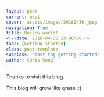 ```yaml
---
layout: post
current: post
cover:  assets/images/20180430.jpeg
navigation: True
title: Hellow world!
<!--date: 2018-04-30 23:00:00-->
tags: [Getting started]
class: post-template
subclass: 'post tag-getting-started'
author: Chris Song
---
```


Thanks to visit this blog.

This blog will grow like grass. :)